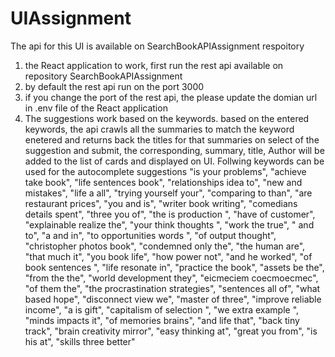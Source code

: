# UIAssignment

The api for this UI is available on SearchBookAPIAssignment respoitory

1. the React application to work, first run the rest api available on repository SearchBookAPIAssignment
2. by default the rest api run on the port 3000
3. if you change the port of the rest api, the please update the domian url in .env file of the React application
4. The suggestions work based on the keywords. based on the entered keywords, the api crawls all the summaries to match the keyword enetered
and returns back the titles for that summaries
on select of the suggestion and submit, the corresponding, summary, title, Author will be added to the list of cards and 
displayed on UI.
Follwing keywords can be used for the autocomplete suggestions
"is your problems",
    "achieve take book",
    "life sentences book",
    "relationships idea to",
    "new and mistakes",
    "life a all",
    "trying yourself your",
    "comparing to than",
    "are restaurant prices",
    "you and is",
    "writer book writing",
    "comedians details spent",
    "three you of",
    "the is production ",
    "have of customer",
    "explainable realize the",
    "your think thoughts ",
    "work the true",
    " and to",
    "a and in",
    "to opportunities words ",
    "of output thought",
    "christopher photos book",
    "condemned only the",
    "the human are",
    "that much it",
    "you book life",
    "how power not",
    "and he worked",
    "of book sentences ",
    "life resonate in",
    "practice the book",
    "assets be the",
    "from the the",
    "world development they",
    "eicmeciem coecmoecmec",
    "of them the",
    "the procrastination strategies",
    "sentences all of",
    "what based hope",
    "disconnect view we",
    "master of three",
    "improve reliable income",
    "a is gift",
    "capitalism of selection ",
    "we extra example ",
    "minds impacts it",
    "of memories brains",
    "and life that",
    "back tiny track",
    "brain creativity mirror",
    "easy thinking at",
    "great you from",
    "is his at",
    "skills three better"
